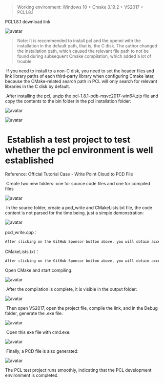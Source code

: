 >  Working environment: Windows 10 + Cmake 3.19.2 + VS2017 + PCL1.8.1 

 PCL1.8.1 download link  

 ![avatar]( 20210517105203325.png) 

>  Note: It is recommended to install pcl and the openni with the installation in the default path, that is, the C disk. The author changed the installation path, which caused the relevant file path to not be found during subsequent Cmake compilation, which added a lot of trouble

 If you need to install to a non-C disk, you need to set the header files and link library paths of each third-party library when configuring Cmake later, because the CMake-related search path in PCL will only search for relevant libraries in the C disk by default. 

  After installing the pcl, unzip the pcl-1.8.1-pdb-msvc2017-win64.zip file and copy the contents to the bin folder in the pcl installation folder: 

 ![avatar]( 20210517105941191.png) 

 ![avatar]( 20210517110036472.png) 

#   Establish a test project to test whether the pcl environment is well established 

 Reference: Official Tutorial Case - Write Point Cloud to PCD File 

  Create two new folders: one for source code files and one for compiled files 

 ![avatar]( 20210517110315219.png) 

  In the source folder, create a pcd_write and CMakeLists.txt file, the code content is not parsed for the time being, just a simple demonstration: 

 ![avatar]( 2021051711074320.png) 

 pcd_write.cpp： 

  ```python  
After clicking on the GitHub Sponsor button above, you will obtain access permissions to my private code repository ( https://github.com/slowlon/my_code_bar ) to view this blog code. By searching the code number of this blog, you can find the code you need, code number is: 2024020309573725035
  ```  
 CMakeLists.txt：  

  ```python  
After clicking on the GitHub Sponsor button above, you will obtain access permissions to my private code repository ( https://github.com/slowlon/my_code_bar ) to view this blog code. By searching the code number of this blog, you can find the code you need, code number is: 2024020309573725035
  ```  
 Open CMake and start compiling: 

 ![avatar]( 2021051711095134.png) 

  After the compilation is complete, it is visible in the output folder: 

 ![avatar]( 20210517111046407.png) 

  Then open VS2017, open the project file, compile the link, and in the Debug folder, generate the .exe file: 

 ![avatar]( 2021051711121730.png) 

  Open this exe file with cmd.exe: 

 ![avatar]( 20210517111300613.png) 

  Finally, a PCD file is also generated: 

 ![avatar]( 20210517111404140.png) 

 The PCL test project runs smoothly, indicating that the PCL development environment is completed.  

